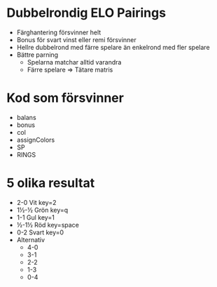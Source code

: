 # Dubbelrondig ELO Pairings

* Färghantering försvinner helt
* Bonus för svart vinst eller remi försvinner
* Hellre dubbelrond med färre spelare än enkelrond med fler spelare
* Bättre parning
    * Spelarna matchar alltid varandra
    * Färre spelare => Tätare matris

# Kod som försvinner
* balans
* bonus
* col
* assignColors
* SP
* RINGS

# 5 olika resultat
* 2-0    Vit   key=2
* 1½-½   Grön  key=q
* 1-1    Gul   key=1
* ½-1½   Röd   key=space
* 0-2    Svart key=0
* Alternativ
    * 4-0
    * 3-1
    * 2-2
    * 1-3
    * 0-4
